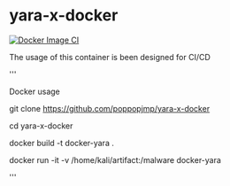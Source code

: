 # yara-x-docker
[![Docker Image CI](https://github.com/poppopjmp/yara-x-docker/actions/workflows/docker-image.yml/badge.svg)](https://github.com/poppopjmp/yara-x-docker/actions/workflows/docker-image.yml)


The usage of this container is been designed for CI/CD

'''

Docker usage

git clone https://github.com/poppopjmp/yara-x-docker 

cd yara-x-docker

docker build -t docker-yara . 

docker run -it -v /home/kali/artifact:/malware docker-yara

'''
